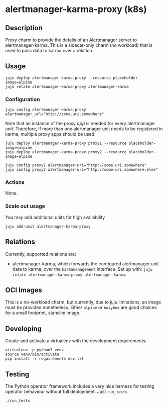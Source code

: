 # alertmanager-karma-proxy (k8s)

## Description

Proxy charm to provide the details of an [Alertmanager](https://github.com/canonical/alertmanager-operator)
server to alertmanager-karma. This is a sidecar-only charm (no workload) that is used to pass data to karma
over a relation.

## Usage
```shell
juju deploy alertmanager-karma-proxy --resource placeholder-image=alpine
juju relate alertmanager-karma-proxy alertmanager-karma
```

### Configuration
```shell
juju config alertmanager-karma-proxy alertmanager_url="http://some.uri.somewhere"
```

Note that an instance of the proxy _app_ is needed for every alertmanager _unit_.
Therefore, if more than one alertmanager unit needs to be registered in karma, 
multiple proxy apps should be used:

```shell
juju deploy alertmanager-karma-proxy proxy1 --resource placeholder-image=alpine
juju deploy alertmanager-karma-proxy proxy2 --resource placeholder-image=alpine

juju config proxy1 alertmanager-uri="http://some.uri.somewhere"
juju config proxy2 alertmanager-uri="http://some.uri.somewhere.else"
```

### Actions
None.

### Scale out usage
You may add additional units for high availability
```shell
juju add-unit alertmanager-karma-proxy
```

## Relations
Currently, supported relations are:
- alertmanager-karma, which forwards the configured alertmanager unit data to karma, 
  over the `karmamanagement` interface.
  Set up with: `juju relate alertmanager-karma-proxy alertmanager-karma`.


## OCI Images
This is a no-workload charm, but currently, due to juju limitations, an image must be provided nonetheless.
Either `alpine` or `busybox` are good choices for a small footprint, stand-in image.


## Developing

Create and activate a virtualenv with the development requirements:

    virtualenv -p python3 venv
    source venv/bin/activate
    pip install -r requirements-dev.txt

## Testing

The Python operator framework includes a very nice harness for testing
operator behaviour without full deployment. Just `run_tests`:

    ./run_tests
